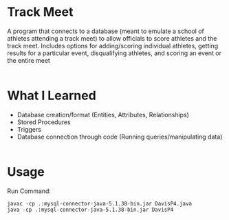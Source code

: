 # Track Meet
A program that connects to a database (meant to emulate a school of athletes attending a track meet) to allow officials to score athletes and the track meet. Includes options for adding/scoring individual athletes, getting results for a particular event, disqualifying athletes, and scoring an event or the entire meet<br><br>


# What I Learned
* Database creation/format (Entities, Attributes, Relationships)<br>
* Stored Procedures<br>
* Triggers<br>
* Database connection through code (Running queries/manipulating data)<br><br>


# Usage
Run Command:<br>

`javac -cp .:mysql-connector-java-5.1.38-bin.jar DavisP4.java`<br>
`java -cp .:mysql-connector-java-5.1.38-bin.jar DavisP4`<br><br>
